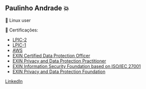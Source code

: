 ## Paulinho Andrade :boom:

:penguin: Linux user

:scroll: Certificações:
  - [LPIC-2](https://cs.lpi.org/caf/Xamman/certification/verify/LPI000509855/56xyyv7c5t)
  - [LPIC-1](https://cs.lpi.org/caf/Xamman/certification/verify/LPI000509855/f37vd3vpq8)
  - [AWS](https://cp.certmetrics.com/amazon/en/public/verify/credential/YEV6VWY1Y2BQ1Q9R)
  - [EXIN Certified Data Protection Officer](https://app.exeed.pro/holder/badge/76395)
  - [EXIN Privacy and Data Protection Practitioner](https://app.exeed.pro/holder/badge/76394)
  - [EXIN Information Security Foundation based on ISO/IEC 27001](https://app.exeed.pro/holder/badge/66915)
  - [EXIN Privacy and Data Protection Foundation](https://app.exeed.pro/holder/badge/65513)

[LinkedIn](https://www.linkedin.com/in/-paulof/)
